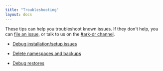 ```yaml
---
title: "Troubleshooting"
layout: docs
---
```


These tips can help you troubleshoot known issues. If they don't help, you can [file an issue][4], or talk to us on the [#ark-dr channel][25].

* [Debug installation/setup issues][2]

* [Delete namespaces and backups][0]

* [Debug restores][1]

[0]: debugging-deletes.md
[1]: debugging-restores.md
[2]: debugging-install.md
[4]: https://github.com/heptio/ark/issues
[25]: https://kubernetes.slack.com/messages/ark-dr
